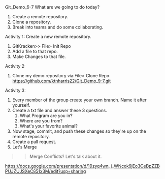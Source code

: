 Git_Demo_9-7
What are we going to do today?
1. Create a remote repository.
2. Clone a repository.
3. Break into teams and do some collaborating.

Activity 1:
Create a new remote repository.
1. GitKracken>> File> Init Repo 
2. Add a file to that repo. 
3. Make Changes to that file.

Activity 2: 
1. Clone my demo repository via File> Clone Repo 
https://github.com/ktnharris22/Git_Demo_9-7.git

Activity 3:
1. Every member of the group create your own branch. Name it after yourself.
2. Create a txt file and answer these 3 questions.
    1. What Program are you in?
    2. Where are you from?
    3. What's your favorite animal?
1. Now stage, commit, and push these changes so they're up on the remote repository.
2. Create a pull request.
3. Let's Merge
>> Merge Conflicts? Let's talk about it.

https://docs.google.com/presentation/d/19zyq4wn_j_WNcok9jEo3CeBpZZBPUJZUJSXeC851x3M/edit?usp=sharing
